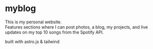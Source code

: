 # myblog

This is my personal website.  
Features sections where I can post photos, a blog, my projects, and live updates on my top 10 songs from the Spotify API.

built with astro.js & tailwind
